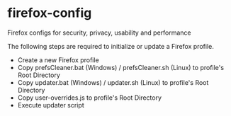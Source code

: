 # firefox-config
Firefox configs for security, privacy, usability and performance

The following steps are required to initialize or update a Firefox profile.

- Create a new Firefox profile
- Copy prefsCleaner.bat (Windows) / prefsCleaner.sh (Linux) to profile's Root Directory
- Copy updater.bat (Windows) / updater.sh (Linux) to profile's Root Directory
- Copy user-overrides.js to profile's Root Directory
- Execute updater script

